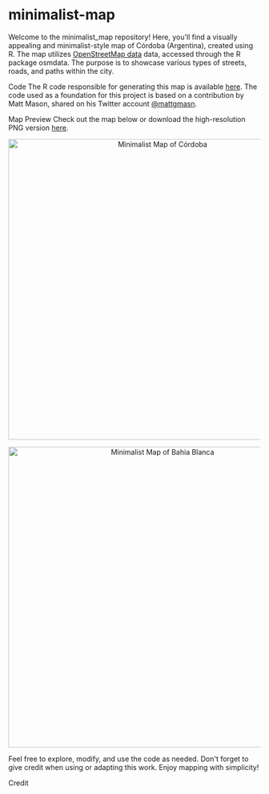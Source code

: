 # minimalist-map
Welcome to the minimalist_map repository! Here, you'll find a visually appealing and minimalist-style map of Córdoba (Argentina), created using R. The map utilizes [OpenStreetMap data](https://www.openstreetmap.org/copyright) data, accessed through the R package osmdata. The purpose is to showcase various types of streets, roads, and paths within the city.

Code
The R code responsible for generating this map is available [here](https://github.com/marcoscarloseduardo/minimalist-map/blob/main/minimalist_map_code.R).
The code used as a foundation for this project is based on a contribution by Matt Mason, shared on his Twitter account [@mattgmasn](https://twitter.com/geodatascience/status/1728745415632101815).

Map Preview
Check out the map below or download the high-resolution PNG version [here](https://github.com/marcoscarloseduardo/minimalist-map/blob/main/minimalist_map_cordoba.png).

<p align="center">
  <img width="600" height="600" src="minimalist_map_cordoba.png" alt="Minimalist Map of Córdoba">
</p>

<p align="center">
  <img width="600" height="600" src="minimalist_map_bahiablanca.png" alt="Minimalist Map of Bahia Blanca">
</p>

Feel free to explore, modify, and use the code as needed. Don't forget to give credit when using or adapting this work. Enjoy mapping with simplicity!

Credit

